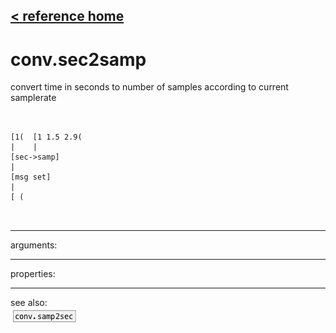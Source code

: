 [< reference home](ceammc_lib.html)
---

# conv.sec2samp


convert time in seconds to number of samples according to current
            samplerate

```


[1(  [1 1.5 2.9(
|    |
[sec->samp]
|
[msg set]
|
[ (

            
```

---
arguments:


---
properties:


---
see also:<br>
[![conv.samp2sec](img/object_conv.samp2sec.png)](conv.samp2sec.html)
